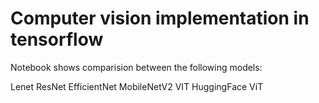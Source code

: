 # Computer vision implementation in tensorflow

Notebook shows comparision between the following models:

Lenet
ResNet
EfficientNet
MobileNetV2
VIT
HuggingFace ViT

